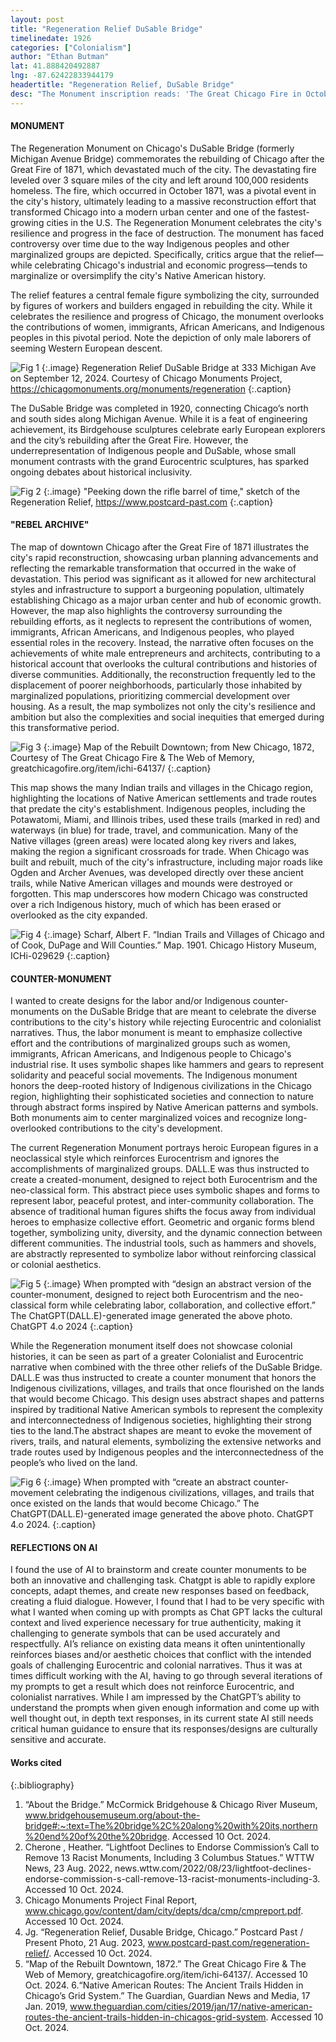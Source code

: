 ```yaml
---
layout: post
title: "Regeneration Relief DuSable Bridge"
timelinedate: 1926
categories: ["Colonialism"]
author: "Ethan Butman"
lat: 41.888420492887
lng: -87.62422833944179
headertitle: "Regeneration Relief, DuSable Bridge"
desc: "The Monument inscription reads: 'The Great Chicago Fire in October Eighteen Hundred and Seventy-One. Devastated the city from its ashes the people of Chicago cause a new and greater city to rise, Imbued with that indomitable spirit and energy by which they have ever been guided'"
---
```


#### MONUMENT
The Regeneration Monument on Chicago's DuSable Bridge (formerly Michigan Avenue Bridge) commemorates the rebuilding of Chicago after the Great Fire of 1871, which devastated much of the city. The devastating fire leveled over 3 square miles of the city and left around 100,000 residents homeless. The fire, which occurred in October 1871, was a pivotal event in the city's history, ultimately leading to a massive reconstruction effort that transformed Chicago into a modern urban center and one of the fastest-growing cities in the U.S. The Regeneration Monument celebrates the city's resilience and progress in the face of destruction. The monument has faced controversy over time due to the way Indigenous peoples and other marginalized groups are depicted. Specifically, critics argue that the relief—while celebrating Chicago's industrial and economic progress—tends to marginalize or oversimplify the city's Native American history. 

The relief features a central female figure symbolizing the city, surrounded by figures of workers and builders engaged in rebuilding the city. While it celebrates the resilience and progress of Chicago, the monument overlooks the contributions of women, immigrants, African Americans, and Indigenous peoples in this pivotal period. Note the depiction of only male laborers of seeming Western European descent.

![Fig 1](https://img2.storyblok.com/500x0/f/94643/7dd54f687a/li-dusable-bridge-02-regeneration-02.jpg)
{:.image}
Regeneration Relief DuSable Bridge at 333 Michigan Ave on September 12, 2024. Courtesy of Chicago Monuments Project, https://chicagomonuments.org/monuments/regeneration
{:.caption}

The DuSable Bridge was completed in 1920, connecting Chicago’s north and south sides along Michigan Avenue. While it is a feat of engineering achievement, its Birdgehouse sculptures celebrate early European explorers and the city’s rebuilding after the Great Fire. However, the underrepresentation of Indigenous people and DuSable, whose small monument contrasts with the grand Eurocentric sculptures, has sparked ongoing debates about historical inclusivity.

![Fig 2](https://www.postcard-past.com/content/images/size/w1600/2023/05/Regeneration-Relief---Sketch--Chicago_Tribune_1921_04_09_page_4.jpg)
{:.image}
"Peeking down the rifle barrel of time," sketch of the Regeneration Relief, https://www.postcard-past.com
{:.caption}

#### "REBEL ARCHIVE"
The map of downtown Chicago after the Great Fire of 1871 illustrates the city's rapid reconstruction, showcasing urban planning advancements and reflecting the remarkable transformation that occurred in the wake of devastation. This period was significant as it allowed for new architectural styles and infrastructure to support a burgeoning population, ultimately establishing Chicago as a major urban center and hub of economic growth. However, the map also highlights the controversy surrounding the rebuilding efforts, as it neglects to represent the contributions of women, immigrants, African Americans, and Indigenous peoples, who played essential roles in the recovery. Instead, the narrative often focuses on the achievements of white male entrepreneurs and architects, contributing to a historical account that overlooks the cultural contributions and histories of diverse communities. Additionally, the reconstruction frequently led to the displacement of poorer neighborhoods, particularly those inhabited by marginalized populations, prioritizing commercial development over housing. As a result, the map symbolizes not only the city's resilience and ambition but also the complexities and social inequities that emerged during this transformative period.

![Fig 3](https://greatchicagofire.org/sites/greatchicagofire.org/files/imagecache/item-node-poster-920wide/i64137_poster.jpg)
{:.image}
Map of the Rebuilt Downtown; from New Chicago, 1872, Courtesy of The Great Chicago Fire & The Web of Memory, greatchicagofire.org/item/ichi-64137/
{:.caption}

This map shows the many Indian trails and villages in the Chicago region, highlighting the locations of Native American settlements and trade routes that predate the city's establishment. Indigenous peoples, including the Potawatomi, Miami, and Illinois tribes, used these trails (marked in red) and waterways (in blue) for trade, travel, and communication. Many of the Native villages (green areas) were located along key rivers and lakes, making the region a significant crossroads for trade. When Chicago was built and rebuilt, much of the city's infrastructure, including major roads like Ogden and Archer Avenues, was developed directly over these ancient trails, while Native American villages and mounds were destroyed or forgotten. This map underscores how modern Chicago was constructed over a rich Indigenous history, much of which has been erased or overlooked as the city expanded.

![Fig 4](https://i.guim.co.uk/img/media/b65222e8ce4a0127d9980d073db979d850c48082/185_339_3257_3772/master/3257.jpg?width=620&dpr=2&s=none)
{:.image}
Scharf, Albert F. “Indian Trails and Villages of Chicago and of Cook, DuPage and Will Counties.” Map. 1901. Chicago History Museum, ICHi-029629
{:.caption}

#### COUNTER-MONUMENT
I wanted to create designs for the labor and/or Indigenous counter-monuments on the
DuSable Bridge that are meant to celebrate the diverse contributions to the city's history while
rejecting Eurocentric and colonialist narratives. Thus, the labor monument is meant to
emphasize collective effort and the contributions of marginalized groups such as women,
immigrants, African Americans, and Indigenous people to Chicago's industrial rise. It uses
symbolic shapes like hammers and gears to represent solidarity and peaceful social
movements. The Indigenous monument honors the deep-rooted history of Indigenous
civilizations in the Chicago region, highlighting their sophisticated societies and connection to
nature through abstract forms inspired by Native American patterns and symbols. Both
monuments aim to center marginalized voices and recognize long-overlooked contributions to
the city's development. 

The current Regeneration Monument portrays heroic European figures in a neoclassical style
which reinforces Eurocentrism and ignores the accomplishments of marginalized groups.
DALL.E was thus instructed to create a created-monument, designed to reject both
Eurocentrism and the neo-classical form. This abstract piece uses symbolic shapes and forms
to represent labor, peaceful protest, and inter-community collaboration. The absence of
traditional human figures shifts the focus away from individual heroes to emphasize collective
effort. Geometric and organic forms blend together, symbolizing unity, diversity, and the dynamic
connection between different communities. The industrial tools, such as hammers and shovels,
are abstractly represented to symbolize labor without reinforcing classical or colonial aesthetics.

![Fig 5](images/regeneration2.jpg)
{:.image}
When prompted with “design an abstract version of the counter-monument, designed to reject
both Eurocentrism and the neo-classical form while celebrating labor, collaboration, and
collective effort.” The ChatGPT(DALL.E)-generated image generated the above photo. ChatGPT 4.o 2024
{:.caption}


While the Regeneration monument itself does not showcase colonial histories, it can
be seen as part of a greater Colonialist and Eurocentric narrative when combined with the three
other reliefs of the DuSable Bridge. DALL.E was thus instructed to create a counter monument
that honors the Indigenous civilizations, villages, and trails that once flourished on the lands that
would become Chicago. This design uses abstract shapes and patterns inspired by traditional
Native American symbols to represent the complexity and interconnectedness of Indigenous
societies, highlighting their strong ties to the land.The abstract shapes are meant to evoke the
movement of rivers, trails, and natural elements, symbolizing the extensive networks and trade
routes used by Indigenous peoples and the interconnectedness of the people’s who lived on the
land. 

![Fig 6](images/regeneration1.jpg)
{:.image}
When prompted with “create an abstract counter-movement celebrating the
indigenous civilizations, villages, and trails that once existed on the lands that would become
Chicago.” The ChatGPT(DALL.E)-generated image generated the above photo. ChatGPT 4.o
2024.
{:.caption}

#### REFLECTIONS ON AI
I found the use of AI to brainstorm and create counter monuments to be both an
innovative and challenging task. Chatgpt is able to rapidly explore concepts, adapt themes, and
create new responses based on feedback, creating a fluid dialogue. However, I found that I had
to be very specific with what I wanted when coming up with prompts as Chat GPT lacks the
cultural context and lived experience necessary for true authenticity, making it challenging to
generate symbols that can be used accurately and respectfully. AI’s reliance on existing data
means it often unintentionally reinforces biases and/or aesthetic choices that conflict with the
intended goals of challenging Eurocentric and colonial narratives. Thus it was at times difficult
working with the AI, having to go through several iterations of my prompts to get a result which
does not reinforce Eurocentric, and colonialist narratives. While I am impressed by the
ChatGPT’s ability to understand the prompts when given enough information and come up with
well thought out, in depth text responses, in its current state AI still needs critical human
guidance to ensure that its responses/designs are culturally sensitive and accurate.

#### Works cited
{:.bibliography}
1. “About the Bridge.” McCormick Bridgehouse & Chicago River Museum, www.bridgehousemuseum.org/about-the-bridge#:~:text=The%20bridge%2C%20along%20with%20its,northern%20end%20of%20the%20bridge. Accessed 10 Oct. 2024. 
2. Cherone , Heather. “Lightfoot Declines to Endorse Commission’s Call to Remove 13 Racist Monuments, Including 3 Columbus Statues.” WTTW News, 23 Aug. 2022, news.wttw.com/2022/08/23/lightfoot-declines-endorse-commission-s-call-remove-13-racist-monuments-including-3. Accessed 10 Oct. 2024. 
3. Chicago Monuments Project Final Report, www.chicago.gov/content/dam/city/depts/dca/cmp/cmpreport.pdf. Accessed 10 Oct. 2024. 
4. Jg. “Regeneration Relief, Dusable Bridge, Chicago.” Postcard Past / Present Photo, 21 Aug. 2023, www.postcard-past.com/regeneration-relief/. Accessed 10 Oct. 2024. 
5. “Map of the Rebuilt Downtown, 1872.” The Great Chicago Fire & The Web of Memory, greatchicagofire.org/item/ichi-64137/. Accessed 10 Oct. 2024. 
6.“Native American Routes: The Ancient Trails Hidden in Chicago’s Grid System.” The Guardian, Guardian News and Media, 17 Jan. 2019, www.theguardian.com/cities/2019/jan/17/native-american-routes-the-ancient-trails-hidden-in-chicagos-grid-system. Accessed 10 Oct. 2024. 
